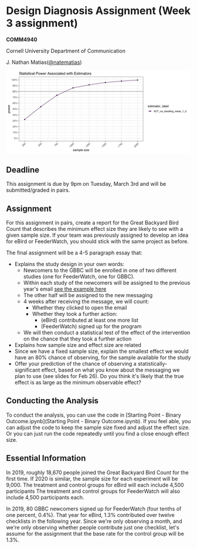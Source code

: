 # Design Diagnosis Assignment (Week 3 assignment)
**COMM4940**

Cornell University Department of Communication

J. Nathan Matias([@natematias](https://twitter.com/natematias))

![power curve](power-curve.png)

## Deadline
This assignment is due by 9pm on Tuesday, March 3rd and will be submitted/graded in pairs.

## Assignment
For this assignment in pairs, create a report for the Great Backyard Bird Count that describes the minimum effect size they are likely to see with a given sample size. If your team was previously assigned to develop an idea for eBird or FeederWatch, you should stick with the same project as before.

The final assignment will be a 4-5 paragraph essay that:
* Explains the study design in your own words:
  * Newcomers to the GBBC will be enrolled in one of two different studies (one for FeederWatch, one for GBBC). 
  * Within each study of the newcomers will be assigned to the previous year's email [see the example here](https://github.com/natematias/design-governance-experiments/blob/master/assignments/2-email-pitch/GBBC-example-email-2019.png)
  * The other half will be assigned to the new messaging
  * 4 weeks after receiving the message, we will count:
    * Whether they clicked to open the email
    * Whether they took a further action:
      * (eBird) contributed at least one more list
      * (FeederWatch) signed up for the program
  * We will then conduct a statistical test of the effect of the intervention on the chance that they took a further action
* Explains how sample size and effect size are related
* Since we have a fixed sample size, explain the smallest effect we would have an 80% chance of observing, for the sample available for the study
* Offer your prediction of the chance of observing a statistically-significant effect, based on what you know about the messaging we plan to use (see slides for Feb 26). Do you think it's likely that the true effect is as large as the minimum observable effect?

## Conducting the Analysis
To conduct the analysis, you can use the code in [Starting Point - Binary Outcome.ipynb](Starting Point - Binary Outcome.ipynb). If you feel able, you can adjust the code to keep the sample size fixed and adjust the effect size. Or you can just run the code repeatedly until you find a close enough effect size.

## Essential Information
In 2019, roughly 18,670 people joined the Great Backyard Bird Count for the first time. If 2020 is similar, the sample size for each experiment will be 9,000. The treatment and control groups for eBird will each include 4,500 participants The treatment and control groups for FeederWatch will also include 4,500 participants each.

In 2019, 80 GBBC newcomers signed up for FeederWatch (four tenths of one percent, 0.4%). That year for eBird, 1.3% contributed over twelve checklists in the following year. Since we're only observing a month, and we're only observing whether people contribute just one checklist, let's assume for the assignment that the base rate for the control group will be 1.3%.
